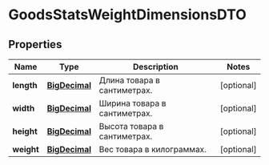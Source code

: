 

# GoodsStatsWeightDimensionsDTO

## Properties

Name | Type | Description | Notes
------------ | ------------- | ------------- | -------------
**length** | [**BigDecimal**](BigDecimal.md) | Длина товара в сантиметрах. |  [optional]
**width** | [**BigDecimal**](BigDecimal.md) | Ширина товара в сантиметрах. |  [optional]
**height** | [**BigDecimal**](BigDecimal.md) | Высота товара в сантиметрах. |  [optional]
**weight** | [**BigDecimal**](BigDecimal.md) | Вес товара в килограммах. |  [optional]




